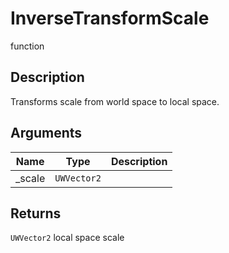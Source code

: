# InverseTransformScale

<span class="badge badge-secondary">function</span>

## Description
Transforms scale from world space to local space.

## Arguments
| Name | Type | Description |
| ---- | ---- | ----------- |
| _scale | `UWVector2` |  |

## Returns
`UWVector2` local space scale